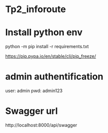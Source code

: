 # Tp2_inforoute
 
# Install python env

python -m pip install -r requirements.txt

https://pip.pypa.io/en/stable/cli/pip_freeze/

# admin authentification

user: admin
pwd: admin123

# Swagger url

http://localhost:8000/api/swagger